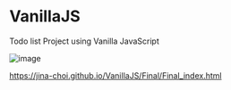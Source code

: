 # VanillaJS
Todo list Project using Vanilla JavaScript

![image](https://user-images.githubusercontent.com/54574730/108169311-e1309a00-713b-11eb-917e-c49471909c9e.png)


https://jina-choi.github.io/VanillaJS/Final/Final_index.html

